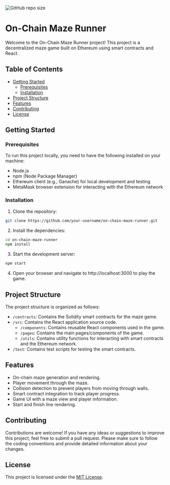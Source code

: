 ![GitHub repo size](https://img.shields.io/github/repo-size/ascender1729/maze-runner-onchain?style=plastic)

# On-Chain Maze Runner

Welcome to the On-Chain Maze Runner project! This project is a decentralized maze game built on Ethereum using smart contracts and React.

## Table of Contents

- [Getting Started](#getting-started)
  - [Prerequisites](#prerequisites)
  - [Installation](#installation)
- [Project Structure](#project-structure)
- [Features](#features)
- [Contributing](#contributing)
- [License](#license)

## Getting Started

### Prerequisites

To run this project locally, you need to have the following installed on your machine:

- Node.js
- npm (Node Package Manager)
- Ethereum client (e.g., Ganache) for local development and testing
- MetaMask browser extension for interacting with the Ethereum network

### Installation

1. Clone the repository:

```bash
git clone https://github.com/your-username/on-chain-maze-runner.git
```

2. Install the dependencies:

```bash
cd on-chain-maze-runner
npm install
```

3. Start the development server:

```bash
npm start
```

4. Open your browser and navigate to http://localhost:3000 to play the game.

## Project Structure

The project structure is organized as follows:

- `/contracts`: Contains the Solidity smart contracts for the maze game.
- `/src`: Contains the React application source code.
  - `/components`: Contains reusable React components used in the game.
  - `/pages`: Contains the main pages/components of the game.
  - `/utils`: Contains utility functions for interacting with smart contracts and the Ethereum network.
- `/test`: Contains test scripts for testing the smart contracts.

## Features

- On-chain maze generation and rendering.
- Player movement through the maze.
- Collision detection to prevent players from moving through walls.
- Smart contract integration to track player progress.
- Game UI with a maze view and player information.
- Start and finish line rendering.

## Contributing

Contributions are welcome! If you have any ideas or suggestions to improve this project, feel free to submit a pull request. Please make sure to follow the coding conventions and provide detailed information about your changes.

## License

This project is licensed under the [MIT License](LICENSE).


